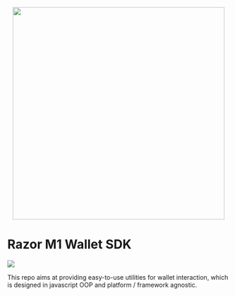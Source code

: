 <p align="center"><a href="https://razorwallet.xyz">
<img width="480" src="/assets/logo.png"/>
</a></p>

# Razor M1 Wallet SDK

<a href="https://github.com/wallet-standard/wallet-standard">
  <img src="https://badgen.net/badge/wallet-standard/supported/green" />
</a>

This repo aims at providing easy-to-use utilities for wallet interaction, which is designed in javascript OOP and platform / framework agnostic.
